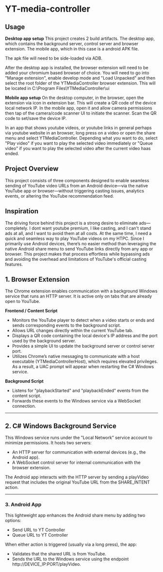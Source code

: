# YT-media-controller

## Usage 
**Desktop app setup**
This project creates 2 build artifacts. The desktop app, which contains the background server, control server and browser extension. The mobile app, which in this case is a android APK file.

The apk file will need to be side-loaded via ADB.

After the desktop app is installed, the browser extension will need to be added your chromium based browser of choice. You will need to go into "Manage extension", enable develop mode and "Load Unpacked" and then select the root folder of the YTMediaController browser extension. This will be located in C:\Program Files\YTMediaController\ui

**Mobile app setup**
On the desktop computer, in the browser, open the extension via icon in extension bar. This will create a QR code of the device local network IP.
In the mobile app, open it and allow camera permissions then tap of the camera/code scanner UI to initiate the scanner. Scan the QR code to set/save the device IP.

In an app that shows youtube videos, or youtube links in general perhaps via youtube website in an browser, long press on a video or open the share menu and select YTMediaController.
Depending what you want to do, select "Play video" if you want to play the selected video immediately or "Queue video" if you want to play the selected video after the current video haas ended.

## Project Overview
This project consists of three components designed to enable seamless sending of YouTube video URLs from an Android device—via the native YouTube app or browser—without triggering casting issues, analytics events, or altering the YouTube recommendation feed.

## Inspiration
The driving force behind this project is a strong desire to eliminate ads—completely. I dont want youtube premium, I like casting, and I can't stand ads at all, and I want to avoid them at all costs. At the same time, I need a quick and seamless way to play YouTube videos on my HTPC. Since I primarily use Android devices, there’s no easier method than leveraging the native Android share menu to send YouTube links directly from any app or browser. This project makes that process effortless while bypassing ads and avoiding the overhead and limitations of YouTube's official casting features.


## 1. Browser Extension
The Chrome extension enables communication with a background Windows service that runs an HTTP server. It is active only on tabs that are already open to YouTube.

**Frontend / Content Script**
* Monitors the YouTube player to detect when a video starts or ends and sends corresponding events to the background script.
* Allows URL changes directly within the current YouTube tab.
* Displays a QR code containing the local device's IP address and the port used by the background server.
* Provides a simple UI to update the background server or control server port.
* Utilizes Chrome’s native messaging to communicate with a host executable (YTMediaControllerHost), which requires elevated privileges. As a result, a UAC prompt will appear when restarting the C# Windows service.

**Background Script**
* Listens for "playbackStarted" and "playbackEnded" events from the content script.
* Forwards these events to the Windows service via a WebSocket connection.

---

## 2. C# Windows Background Service
This Windows service runs under the "Local Network" service account to minimize permissions. It hosts two servers:
* An HTTP server for communication with external devices (e.g., the Android app).
* A WebSocket control server for internal communication with the browser extension.

The Android app interacts with the HTTP server by sending a playVideo request that includes the original YouTube URL from the SHARE_INTENT action.

---
### 3. Android App
This lightweight app enhances the Android share menu by adding two options:
* Send URL to YT Controller
* Queue URL to YT Controller

When either action is triggered (usually via a long press), the app:
* Validates that the shared URL is from YouTube.
* Sends the URL to the Windows service using the endpoint http://DEVICE_IP:PORT/playVideo.